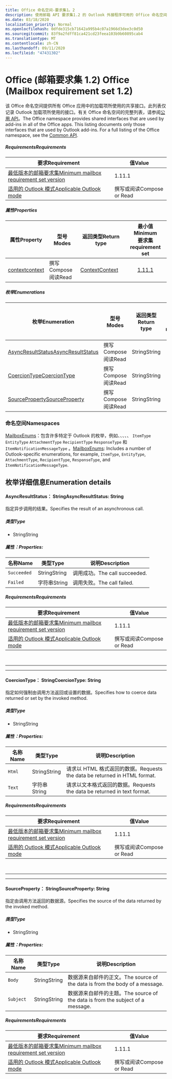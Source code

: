```yaml
---
title: Office 命名空间-要求集1。2
description: 使用邮箱 API 要求集1.2 的 Outlook 外接程序可用的 Office 命名空间成员。
ms.date: 03/18/2020
localization_priority: Normal
ms.openlocfilehash: 0dfde315cb71642a995b4c07a1966d3dee3c0d50
ms.sourcegitcommit: 83f9a2fdff81ca421cd23feea103b9b60895cab4
ms.translationtype: MT
ms.contentlocale: zh-CN
ms.lasthandoff: 09/11/2020
ms.locfileid: "47431302"
---
```

# <a name="office-mailbox-requirement-set-12"></a><span data-ttu-id="0348c-103">Office (邮箱要求集 1.2) </span><span class="sxs-lookup"><span data-stu-id="0348c-103">Office (Mailbox requirement set 1.2)</span></span>

<span data-ttu-id="0348c-p101">该 Office 命名空间提供所有 Office 应用中的加载项所使用的共享接口。此列表仅记录 Outlook 加载项所使用的接口。有关 Office 命名空间的完整列表，请参阅[公用 API](/javascript/api/office)。</span><span class="sxs-lookup"><span data-stu-id="0348c-p101">The Office namespace provides shared interfaces that are used by add-ins in all of the Office apps. This listing documents only those interfaces that are used by Outlook add-ins. For a full listing of the Office namespace, see the [Common API](/javascript/api/office).</span></span>

##### <a name="requirements"></a><span data-ttu-id="0348c-106">Requirements</span><span class="sxs-lookup"><span data-stu-id="0348c-106">Requirements</span></span>

|<span data-ttu-id="0348c-107">要求</span><span class="sxs-lookup"><span data-stu-id="0348c-107">Requirement</span></span>| <span data-ttu-id="0348c-108">值</span><span class="sxs-lookup"><span data-stu-id="0348c-108">Value</span></span>|
|---|---|
|[<span data-ttu-id="0348c-109">最低版本的邮箱要求集</span><span class="sxs-lookup"><span data-stu-id="0348c-109">Minimum mailbox requirement set version</span></span>](../../requirement-sets/outlook-api-requirement-sets.md)| <span data-ttu-id="0348c-110">1.1</span><span class="sxs-lookup"><span data-stu-id="0348c-110">1.1</span></span>|
|[<span data-ttu-id="0348c-111">适用的 Outlook 模式</span><span class="sxs-lookup"><span data-stu-id="0348c-111">Applicable Outlook mode</span></span>](../../../outlook/outlook-add-ins-overview.md#extension-points)| <span data-ttu-id="0348c-112">撰写或阅读</span><span class="sxs-lookup"><span data-stu-id="0348c-112">Compose or Read</span></span>|

##### <a name="properties"></a><span data-ttu-id="0348c-113">属性</span><span class="sxs-lookup"><span data-stu-id="0348c-113">Properties</span></span>

| <span data-ttu-id="0348c-114">属性</span><span class="sxs-lookup"><span data-stu-id="0348c-114">Property</span></span> | <span data-ttu-id="0348c-115">型号</span><span class="sxs-lookup"><span data-stu-id="0348c-115">Modes</span></span> | <span data-ttu-id="0348c-116">返回类型</span><span class="sxs-lookup"><span data-stu-id="0348c-116">Return type</span></span> | <span data-ttu-id="0348c-117">最小值</span><span class="sxs-lookup"><span data-stu-id="0348c-117">Minimum</span></span><br><span data-ttu-id="0348c-118">要求集</span><span class="sxs-lookup"><span data-stu-id="0348c-118">requirement set</span></span> |
|---|---|---|:---:|
| [<span data-ttu-id="0348c-119">context</span><span class="sxs-lookup"><span data-stu-id="0348c-119">context</span></span>](office.context.md) | <span data-ttu-id="0348c-120">撰写</span><span class="sxs-lookup"><span data-stu-id="0348c-120">Compose</span></span><br><span data-ttu-id="0348c-121">阅读</span><span class="sxs-lookup"><span data-stu-id="0348c-121">Read</span></span> | [<span data-ttu-id="0348c-122">Context</span><span class="sxs-lookup"><span data-stu-id="0348c-122">Context</span></span>](/javascript/api/office/office.context?view=outlook-js-1.2&preserve-view=true) | [<span data-ttu-id="0348c-123">1.1</span><span class="sxs-lookup"><span data-stu-id="0348c-123">1.1</span></span>](../requirement-set-1.1/outlook-requirement-set-1.1.md) |

##### <a name="enumerations"></a><span data-ttu-id="0348c-124">枚举</span><span class="sxs-lookup"><span data-stu-id="0348c-124">Enumerations</span></span>

| <span data-ttu-id="0348c-125">枚举</span><span class="sxs-lookup"><span data-stu-id="0348c-125">Enumeration</span></span> | <span data-ttu-id="0348c-126">型号</span><span class="sxs-lookup"><span data-stu-id="0348c-126">Modes</span></span> | <span data-ttu-id="0348c-127">返回类型</span><span class="sxs-lookup"><span data-stu-id="0348c-127">Return type</span></span> | <span data-ttu-id="0348c-128">最小值</span><span class="sxs-lookup"><span data-stu-id="0348c-128">Minimum</span></span><br><span data-ttu-id="0348c-129">要求集</span><span class="sxs-lookup"><span data-stu-id="0348c-129">requirement set</span></span> |
|---|---|---|:---:|
| [<span data-ttu-id="0348c-130">AsyncResultStatus</span><span class="sxs-lookup"><span data-stu-id="0348c-130">AsyncResultStatus</span></span>](#asyncresultstatus-string) | <span data-ttu-id="0348c-131">撰写</span><span class="sxs-lookup"><span data-stu-id="0348c-131">Compose</span></span><br><span data-ttu-id="0348c-132">阅读</span><span class="sxs-lookup"><span data-stu-id="0348c-132">Read</span></span> | <span data-ttu-id="0348c-133">String</span><span class="sxs-lookup"><span data-stu-id="0348c-133">String</span></span> | [<span data-ttu-id="0348c-134">1.1</span><span class="sxs-lookup"><span data-stu-id="0348c-134">1.1</span></span>](../requirement-set-1.1/outlook-requirement-set-1.1.md) |
| [<span data-ttu-id="0348c-135">CoercionType</span><span class="sxs-lookup"><span data-stu-id="0348c-135">CoercionType</span></span>](#coerciontype-string) | <span data-ttu-id="0348c-136">撰写</span><span class="sxs-lookup"><span data-stu-id="0348c-136">Compose</span></span><br><span data-ttu-id="0348c-137">阅读</span><span class="sxs-lookup"><span data-stu-id="0348c-137">Read</span></span> | <span data-ttu-id="0348c-138">String</span><span class="sxs-lookup"><span data-stu-id="0348c-138">String</span></span> | [<span data-ttu-id="0348c-139">1.1</span><span class="sxs-lookup"><span data-stu-id="0348c-139">1.1</span></span>](../requirement-set-1.1/outlook-requirement-set-1.1.md) |
| [<span data-ttu-id="0348c-140">SourceProperty</span><span class="sxs-lookup"><span data-stu-id="0348c-140">SourceProperty</span></span>](#sourceproperty-string) | <span data-ttu-id="0348c-141">撰写</span><span class="sxs-lookup"><span data-stu-id="0348c-141">Compose</span></span><br><span data-ttu-id="0348c-142">阅读</span><span class="sxs-lookup"><span data-stu-id="0348c-142">Read</span></span> | <span data-ttu-id="0348c-143">String</span><span class="sxs-lookup"><span data-stu-id="0348c-143">String</span></span> | [<span data-ttu-id="0348c-144">1.1</span><span class="sxs-lookup"><span data-stu-id="0348c-144">1.1</span></span>](../requirement-set-1.1/outlook-requirement-set-1.1.md) |

### <a name="namespaces"></a><span data-ttu-id="0348c-145">命名空间</span><span class="sxs-lookup"><span data-stu-id="0348c-145">Namespaces</span></span>

<span data-ttu-id="0348c-146">[MailboxEnums](/javascript/api/outlook/office.mailboxenums.attachmentcontentformat?view=outlook-js-1.2&preserve-view=true)：包含许多特定于 Outlook 的枚举，例如、、、、、 `ItemType` `EntityType` `AttachmentType` `RecipientType` `ResponseType` 和 `ItemNotificationMessageType` 。</span><span class="sxs-lookup"><span data-stu-id="0348c-146">[MailboxEnums](/javascript/api/outlook/office.mailboxenums.attachmentcontentformat?view=outlook-js-1.2&preserve-view=true): Includes a number of Outlook-specific enumerations, for example, `ItemType`, `EntityType`, `AttachmentType`, `RecipientType`, `ResponseType`, and `ItemNotificationMessageType`.</span></span>

## <a name="enumeration-details"></a><span data-ttu-id="0348c-147">枚举详细信息</span><span class="sxs-lookup"><span data-stu-id="0348c-147">Enumeration details</span></span>

#### <a name="asyncresultstatus-string"></a><span data-ttu-id="0348c-148">AsyncResultStatus： String</span><span class="sxs-lookup"><span data-stu-id="0348c-148">AsyncResultStatus: String</span></span>

<span data-ttu-id="0348c-149">指定异步调用的结果。</span><span class="sxs-lookup"><span data-stu-id="0348c-149">Specifies the result of an asynchronous call.</span></span>

##### <a name="type"></a><span data-ttu-id="0348c-150">类型</span><span class="sxs-lookup"><span data-stu-id="0348c-150">Type</span></span>

*   <span data-ttu-id="0348c-151">String</span><span class="sxs-lookup"><span data-stu-id="0348c-151">String</span></span>

##### <a name="properties"></a><span data-ttu-id="0348c-152">属性：</span><span class="sxs-lookup"><span data-stu-id="0348c-152">Properties:</span></span>

|<span data-ttu-id="0348c-153">名称</span><span class="sxs-lookup"><span data-stu-id="0348c-153">Name</span></span>| <span data-ttu-id="0348c-154">类型</span><span class="sxs-lookup"><span data-stu-id="0348c-154">Type</span></span>| <span data-ttu-id="0348c-155">说明</span><span class="sxs-lookup"><span data-stu-id="0348c-155">Description</span></span>|
|---|---|---|
|`Succeeded`| <span data-ttu-id="0348c-156">String</span><span class="sxs-lookup"><span data-stu-id="0348c-156">String</span></span>|<span data-ttu-id="0348c-157">调用成功。</span><span class="sxs-lookup"><span data-stu-id="0348c-157">The call succeeded.</span></span>|
|`Failed`| <span data-ttu-id="0348c-158">字符串</span><span class="sxs-lookup"><span data-stu-id="0348c-158">String</span></span>|<span data-ttu-id="0348c-159">调用失败。</span><span class="sxs-lookup"><span data-stu-id="0348c-159">The call failed.</span></span>|

##### <a name="requirements"></a><span data-ttu-id="0348c-160">Requirements</span><span class="sxs-lookup"><span data-stu-id="0348c-160">Requirements</span></span>

|<span data-ttu-id="0348c-161">要求</span><span class="sxs-lookup"><span data-stu-id="0348c-161">Requirement</span></span>| <span data-ttu-id="0348c-162">值</span><span class="sxs-lookup"><span data-stu-id="0348c-162">Value</span></span>|
|---|---|
|[<span data-ttu-id="0348c-163">最低版本的邮箱要求集</span><span class="sxs-lookup"><span data-stu-id="0348c-163">Minimum mailbox requirement set version</span></span>](../../requirement-sets/outlook-api-requirement-sets.md)| <span data-ttu-id="0348c-164">1.1</span><span class="sxs-lookup"><span data-stu-id="0348c-164">1.1</span></span>|
|[<span data-ttu-id="0348c-165">适用的 Outlook 模式</span><span class="sxs-lookup"><span data-stu-id="0348c-165">Applicable Outlook mode</span></span>](../../../outlook/outlook-add-ins-overview.md#extension-points)| <span data-ttu-id="0348c-166">撰写或阅读</span><span class="sxs-lookup"><span data-stu-id="0348c-166">Compose or Read</span></span>|

<br>

---
---

#### <a name="coerciontype-string"></a><span data-ttu-id="0348c-167">CoercionType： String</span><span class="sxs-lookup"><span data-stu-id="0348c-167">CoercionType: String</span></span>

<span data-ttu-id="0348c-168">指定如何强制由调用方法返回或设置的数据。</span><span class="sxs-lookup"><span data-stu-id="0348c-168">Specifies how to coerce data returned or set by the invoked method.</span></span>

##### <a name="type"></a><span data-ttu-id="0348c-169">类型</span><span class="sxs-lookup"><span data-stu-id="0348c-169">Type</span></span>

*   <span data-ttu-id="0348c-170">String</span><span class="sxs-lookup"><span data-stu-id="0348c-170">String</span></span>

##### <a name="properties"></a><span data-ttu-id="0348c-171">属性：</span><span class="sxs-lookup"><span data-stu-id="0348c-171">Properties:</span></span>

|<span data-ttu-id="0348c-172">名称</span><span class="sxs-lookup"><span data-stu-id="0348c-172">Name</span></span>| <span data-ttu-id="0348c-173">类型</span><span class="sxs-lookup"><span data-stu-id="0348c-173">Type</span></span>| <span data-ttu-id="0348c-174">说明</span><span class="sxs-lookup"><span data-stu-id="0348c-174">Description</span></span>|
|---|---|---|
|`Html`| <span data-ttu-id="0348c-175">String</span><span class="sxs-lookup"><span data-stu-id="0348c-175">String</span></span>|<span data-ttu-id="0348c-176">请求以 HTML 格式返回的数据。</span><span class="sxs-lookup"><span data-stu-id="0348c-176">Requests the data be returned in HTML format.</span></span>|
|`Text`| <span data-ttu-id="0348c-177">字符串</span><span class="sxs-lookup"><span data-stu-id="0348c-177">String</span></span>|<span data-ttu-id="0348c-178">请求以文本格式返回的数据。</span><span class="sxs-lookup"><span data-stu-id="0348c-178">Requests the data be returned in text format.</span></span>|

##### <a name="requirements"></a><span data-ttu-id="0348c-179">Requirements</span><span class="sxs-lookup"><span data-stu-id="0348c-179">Requirements</span></span>

|<span data-ttu-id="0348c-180">要求</span><span class="sxs-lookup"><span data-stu-id="0348c-180">Requirement</span></span>| <span data-ttu-id="0348c-181">值</span><span class="sxs-lookup"><span data-stu-id="0348c-181">Value</span></span>|
|---|---|
|[<span data-ttu-id="0348c-182">最低版本的邮箱要求集</span><span class="sxs-lookup"><span data-stu-id="0348c-182">Minimum mailbox requirement set version</span></span>](../../requirement-sets/outlook-api-requirement-sets.md)| <span data-ttu-id="0348c-183">1.1</span><span class="sxs-lookup"><span data-stu-id="0348c-183">1.1</span></span>|
|[<span data-ttu-id="0348c-184">适用的 Outlook 模式</span><span class="sxs-lookup"><span data-stu-id="0348c-184">Applicable Outlook mode</span></span>](../../../outlook/outlook-add-ins-overview.md#extension-points)| <span data-ttu-id="0348c-185">撰写或阅读</span><span class="sxs-lookup"><span data-stu-id="0348c-185">Compose or Read</span></span>|

<br>

---
---

#### <a name="sourceproperty-string"></a><span data-ttu-id="0348c-186">SourceProperty： String</span><span class="sxs-lookup"><span data-stu-id="0348c-186">SourceProperty: String</span></span>

<span data-ttu-id="0348c-187">指定由调用方法返回的数据源。</span><span class="sxs-lookup"><span data-stu-id="0348c-187">Specifies the source of the data returned by the invoked method.</span></span>

##### <a name="type"></a><span data-ttu-id="0348c-188">类型</span><span class="sxs-lookup"><span data-stu-id="0348c-188">Type</span></span>

*   <span data-ttu-id="0348c-189">String</span><span class="sxs-lookup"><span data-stu-id="0348c-189">String</span></span>

##### <a name="properties"></a><span data-ttu-id="0348c-190">属性：</span><span class="sxs-lookup"><span data-stu-id="0348c-190">Properties:</span></span>

|<span data-ttu-id="0348c-191">名称</span><span class="sxs-lookup"><span data-stu-id="0348c-191">Name</span></span>| <span data-ttu-id="0348c-192">类型</span><span class="sxs-lookup"><span data-stu-id="0348c-192">Type</span></span>| <span data-ttu-id="0348c-193">说明</span><span class="sxs-lookup"><span data-stu-id="0348c-193">Description</span></span>|
|---|---|---|
|`Body`| <span data-ttu-id="0348c-194">String</span><span class="sxs-lookup"><span data-stu-id="0348c-194">String</span></span>|<span data-ttu-id="0348c-195">数据源来自邮件的正文。</span><span class="sxs-lookup"><span data-stu-id="0348c-195">The source of the data is from the body of a message.</span></span>|
|`Subject`| <span data-ttu-id="0348c-196">String</span><span class="sxs-lookup"><span data-stu-id="0348c-196">String</span></span>|<span data-ttu-id="0348c-197">数据源来自邮件的主题。</span><span class="sxs-lookup"><span data-stu-id="0348c-197">The source of the data is from the subject of a message.</span></span>|

##### <a name="requirements"></a><span data-ttu-id="0348c-198">Requirements</span><span class="sxs-lookup"><span data-stu-id="0348c-198">Requirements</span></span>

|<span data-ttu-id="0348c-199">要求</span><span class="sxs-lookup"><span data-stu-id="0348c-199">Requirement</span></span>| <span data-ttu-id="0348c-200">值</span><span class="sxs-lookup"><span data-stu-id="0348c-200">Value</span></span>|
|---|---|
|[<span data-ttu-id="0348c-201">最低版本的邮箱要求集</span><span class="sxs-lookup"><span data-stu-id="0348c-201">Minimum mailbox requirement set version</span></span>](../../requirement-sets/outlook-api-requirement-sets.md)| <span data-ttu-id="0348c-202">1.1</span><span class="sxs-lookup"><span data-stu-id="0348c-202">1.1</span></span>|
|[<span data-ttu-id="0348c-203">适用的 Outlook 模式</span><span class="sxs-lookup"><span data-stu-id="0348c-203">Applicable Outlook mode</span></span>](../../../outlook/outlook-add-ins-overview.md#extension-points)| <span data-ttu-id="0348c-204">撰写或阅读</span><span class="sxs-lookup"><span data-stu-id="0348c-204">Compose or Read</span></span>|

